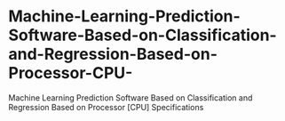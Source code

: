 # Machine-Learning-Prediction-Software-Based-on-Classification-and-Regression-Based-on-Processor-CPU-
Machine Learning Prediction Software Based on Classification and Regression Based on Processor [CPU] Specifications
